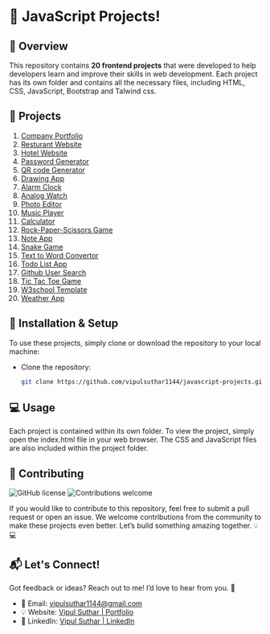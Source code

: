 # 🎉 JavaScript Projects!

## **🚀 Overview**

This repository contains **20 frontend projects** that were developed to help developers learn and improve their skills in web development. Each project has its own folder and contains all the necessary files, including HTML, CSS, JavaScript, Bootstrap and Talwind css.

## **🔗 Projects**

1. <a href="https://company-portfolio-1144.netlify.app/">Company Portfolio</a><br>
2. <a href="https://restaurant-website-1144/">Resturant Website</a><br>
3. <a href="https://hotel-website-1144/">Hotel Website</a><br>
4. <a href="https://generate-pass5.netlify.app/">Password Generator </a><br>
5. <a href="https://qr-code-generator10.netlify.app/">QR code Generator</a><br>
6. <a href="https://drawing-app-14.netlify.app/">Drawing App</a><br>
7. <a href="https://alarm-clock-15.netlify.app/">Alarm Clock</a><br>
8. <a href="https://analog-watch-29.netlify.app/">Analog Watch</a><br>
9. <a href="https://photo-editor-30.netlify.app/">Photo Editor</a><br>
10. <a href="https://music-player-31.netlify.app/">Music Player</a><br>
11. <a href="https://calculator-32.netlify.app/">Calculator</a><br>
12. <a href="https://rock-paper-scissors-game-33.netlify.app/">Rock-Paper-Scissors Game</a><br>
13. <a href="https://note-app-34.netlify.app/">Note App</a><br>
14. <a href="https://snake-game-37.netlify.app/">Snake Game</a><br>
15. <a href="https://audio-to-text-40.netlify.app/">Text to Word Convertor</a><br>
16. <a href="https://todo-list-41.netlify.app/">Todo List App</a><br>
17. <a href="https://github-search-1144/">Github User Search</a><br>
18. <a href="https://tic-tac-toe-1144.netlify.app/">Tic Tac Toe Game</a><br>
19. <a href="https://w3shool-template-1144/">W3school Template</a><br>
20. <a href="https://weather-app-1144/">Weather App</a><br>

## **🔧 Installation & Setup**

To use these projects, simply clone or download the repository to your local machine:

- Clone the repository:

  ```bash
  git clone https://github.com/vipulsuthar1144/javascript-projects.git
  ```

## **💻 Usage**

Each project is contained within its own folder. To view the project, simply open the index.html file in your web browser. The CSS and JavaScript files are also included within the project folder.

## **🤝 Contributing**

![GitHub license](https://img.shields.io/badge/license-MIT-blue.svg)
![Contributions welcome](https://img.shields.io/badge/contributions-welcome-brightgreen.svg)

If you would like to contribute to this repository, feel free to submit a pull request or open an issue. We welcome contributions from the community to make these projects even better. Let’s build something amazing together. 💡💻

## **📬 Let's Connect!**

Got feedback or ideas? Reach out to me! I’d love to hear from you. 🎉

- 📧 Email: vipulsuthar1144@gmail.com
- 💡 Website: [Vipul Suthar | Portfolio](https://vipulsuthar1144.web.app)
- 💼 LinkedIn: [Vipul Suthar | LinkedIn](https://www.linkedin.com/in/vipulsuthar1144/)
